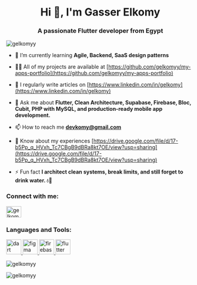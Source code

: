 <h1 align="center">Hi 👋, I'm Gasser Elkomy</h1>
<h3 align="center">A passionate Flutter developer from Egypt</h3>

<p align="left"> <img src="https://komarev.com/ghpvc/?username=gelkomyy&label=Profile%20views&color=0e75b6&style=flat" alt="gelkomyy" /> </p>

- 🌱 I’m currently learning **Agile, Backend, SaaS design patterns**

- 👨‍💻 All of my projects are available at [https://github.com/gelkomyy/my-apps-portfolio](https://github.com/gelkomyy/my-apps-portfolio)

- 📝 I regularly write articles on [https://www.linkedin.com/in/gelkomy](https://www.linkedin.com/in/gelkomy)

- 💬 Ask me about **Flutter, Clean Architecture, Supabase, Firebase, Bloc, Cubit, PHP with MySQL, and production-ready mobile app development.**

- 📫 How to reach me **devkomy@gmail.com**

- 📄 Know about my experiences [https://drive.google.com/file/d/17-b5Pp_q_HVxh_Tc7CBgB9dBRa8kt7OE/view?usp=sharing](https://drive.google.com/file/d/17-b5Pp_q_HVxh_Tc7CBgB9dBRa8kt7OE/view?usp=sharing)

- ⚡ Fun fact **I architect clean systems, break limits, and still forget to drink water. 💧📱**

<h3 align="left">Connect with me:</h3>
<p align="left">
<a href="https://linkedin.com/in/gelkomy" target="blank"><img align="center" src="https://raw.githubusercontent.com/rahuldkjain/github-profile-readme-generator/master/src/images/icons/Social/linked-in-alt.svg" alt="gelkomy" height="30" width="40" /></a>
</p>

<h3 align="left">Languages and Tools:</h3>
<p align="left"> <a href="https://dart.dev" target="_blank" rel="noreferrer"> <img src="https://www.vectorlogo.zone/logos/dartlang/dartlang-icon.svg" alt="dart" width="40" height="40"/> </a> <a href="https://www.figma.com/" target="_blank" rel="noreferrer"> <img src="https://www.vectorlogo.zone/logos/figma/figma-icon.svg" alt="figma" width="40" height="40"/> </a> <a href="https://firebase.google.com/" target="_blank" rel="noreferrer"> <img src="https://www.vectorlogo.zone/logos/firebase/firebase-icon.svg" alt="firebase" width="40" height="40"/> </a> <a href="https://flutter.dev" target="_blank" rel="noreferrer"> <img src="https://www.vectorlogo.zone/logos/flutterio/flutterio-icon.svg" alt="flutter" width="40" height="40"/> </a> </p>

<p><img align="center" src="https://github-readme-stats.vercel.app/api/top-langs?username=gelkomyy&show_icons=true&locale=en&layout=compact" alt="gelkomyy" /></p>

<p><img align="center" src="https://github-readme-streak-stats.herokuapp.com/?user=gelkomyy&" alt="gelkomyy" /></p>

